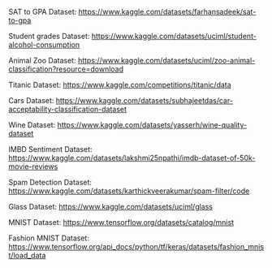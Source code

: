 SAT to GPA Dataset:
https://www.kaggle.com/datasets/farhansadeek/sat-to-gpa

Student grades Dataset:
https://www.kaggle.com/datasets/uciml/student-alcohol-consumption

Animal Zoo Dataset:
https://www.kaggle.com/datasets/uciml/zoo-animal-classification?resource=download

Titanic Dataset:
https://www.kaggle.com/competitions/titanic/data

Cars Dataset:
https://www.kaggle.com/datasets/subhajeetdas/car-acceptability-classification-dataset

Wine Dataset:
https://www.kaggle.com/datasets/yasserh/wine-quality-dataset

IMBD Sentiment Dataset:
https://www.kaggle.com/datasets/lakshmi25npathi/imdb-dataset-of-50k-movie-reviews

Spam Detection Dataset:
https://www.kaggle.com/datasets/karthickveerakumar/spam-filter/code

Glass Dataset:
https://www.kaggle.com/datasets/uciml/glass

MNIST Dataset:
https://www.tensorflow.org/datasets/catalog/mnist

Fashion MNIST Dataset:
https://www.tensorflow.org/api_docs/python/tf/keras/datasets/fashion_mnist/load_data